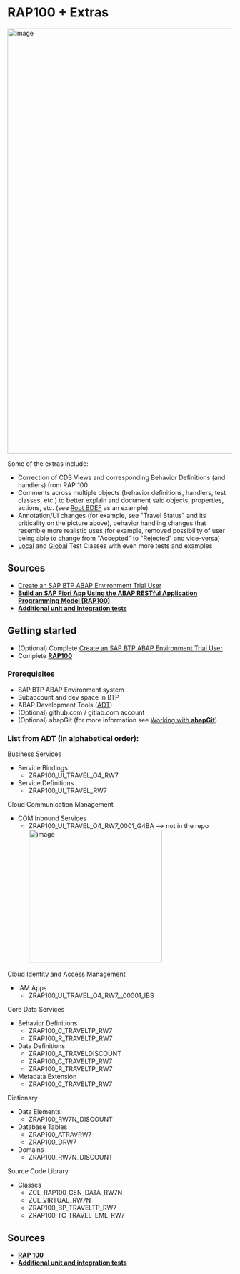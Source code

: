# RAP100 + Extras
<img width="952" alt="image" src="https://github.com/goncalvesp/btp_trial_202309/assets/38356040/4d8fa67d-bbbc-4077-8239-63eb842b204f">

Some of the extras include:
- Correction of CDS Views and corresponding Behavior Definitions (and handlers) from RAP 100  
- Comments across multiple objects (behavior definitions, handlers, test classes, etc.) to better explain and document said objects, properties, actions, etc. (see <a href="https://github.com/goncalvesp/btp_trial_202309/blob/main/src/zrap100_r_traveltp_rw7.bdef.asbdef">Root BDEF</a> as an example)
- Annotation/UI changes (for example, see "Travel Status" and its criticality on the picture above), behavior handling changes that resemble more realistic uses (for example, removed possibility of user being able to change from "Accepted" to "Rejected" and vice-versa)
- <a href="https://github.com/goncalvesp/btp_trial_202309/blob/main/src/zrap100_bp_traveltp_rw7.clas.testclasses.abap">Local</a> and <a href="https://github.com/goncalvesp/btp_trial_202309/blob/main/src/zrap100_tc_travel_eml_rw7.clas.abap">Global</a> Test Classes with even more tests and examples

## Sources
- <a href="https://developers.sap.com/tutorials/abap-environment-trial-onboarding.html">Create an SAP BTP ABAP Environment Trial User</a>
- <a href="https://developers.sap.com/mission.sap-fiori-abap-rap100.html"><strong>Build an SAP Fiori App Using the ABAP RESTful Application Programming Model [RAP100]</strong></a>
- <a href="https://help.sap.com/docs/abap-cloud/abap-rap/unit-tests"><strong>Additional unit and integration tests</strong></a>

## Getting started
- (Optional) Complete <a href="https://developers.sap.com/tutorials/abap-environment-trial-onboarding.html">Create an SAP BTP ABAP Environment Trial User</a>
- Complete <a href="https://developers.sap.com/mission.sap-fiori-abap-rap100.html"><strong>RAP100</strong></a>

### Prerequisites
- SAP BTP ABAP Environment system
- Subaccount and dev space in BTP
- ABAP Development Tools (<a href="https://tools.hana.ondemand.com/#abap">ADT</a>)
- (Optional) github.com / gitlab.com account
- (Optional) abapGit (for more information see <a href="https://help.sap.com/docs/btp/sap-business-technology-platform/working-with-abapgit">Working with <strong>abapGit</strong></a>)

### List from ADT (in alphabetical order):
Business Services
- Service Bindings
  -  ZRAP100_UI_TRAVEL_O4_RW7 
- Service Definitions
  - ZRAP100_UI_TRAVEL_RW7  
  
Cloud Communication Management
- COM Inbound Services
  - ZRAP100_UI_TRAVEL_O4_RW7_0001_G4BA --> not in the repo <img width="298" alt="image" src="https://github.com/goncalvesp/btp_trial_202309/assets/38356040/26769c38-2bd3-43ab-bed2-b9b1951bae4f">  
  
Cloud Identity and Access Management
- IAM Apps
  - ZRAP100_UI_TRAVEL_O4_RW7__00001_IBS

Core Data Services
- Behavior Definitions
  - ZRAP100_C_TRAVELTP_RW7
  - ZRAP100_R_TRAVELTP_RW7
- Data Definitions
  - ZRAP100_A_TRAVELDISCOUNT
  - ZRAP100_C_TRAVELTP_RW7
  - ZRAP100_R_TRAVELTP_RW7
- Metadata Extension
  - ZRAP100_C_TRAVELTP_RW7

Dictionary
- Data Elements
  - ZRAP100_RW7N_DISCOUNT
- Database Tables
  - ZRAP100_ATRAVRW7
  - ZRAP100_DRW7
- Domains
  - ZRAP100_RW7N_DISCOUNT
    
Source Code Library
- Classes
  - ZCL_RAP100_GEN_DATA_RW7N
  - ZCL_VIRTUAL_RW7N
  - ZRAP100_BP_TRAVELTP_RW7
  - ZRAP100_TC_TRAVEL_EML_RW7

## Sources
- <a href="https://developers.sap.com/mission.sap-fiori-abap-rap100.html"><strong>RAP 100</strong></a>
- <a href="https://help.sap.com/docs/abap-cloud/abap-rap/unit-tests"><strong>Additional unit and integration tests</strong></a>
